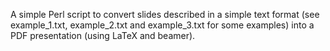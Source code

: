 A simple Perl script to convert slides described in a simple text format (see example_1.txt, example_2.txt and example_3.txt for some examples) into a PDF presentation (using LaTeX and beamer). 

